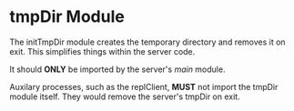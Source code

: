 # tmpDir Module

The initTmpDir module creates the temporary directory
and removes it on exit. This simplifies things
within the server code.

It should **ONLY** be imported by the server's _main_ module.

Auxilary processes, such as the replClient,
**MUST** not import the tmpDir module itself.
They would remove the server's tmpDir on exit.
